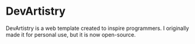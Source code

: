 # DevArtistry
DevArtistry is a web template created to inspire programmers. I originally made it for personal use, but it is now open-source.

